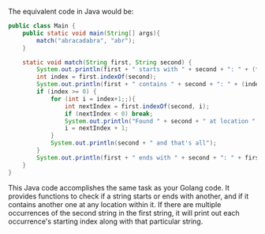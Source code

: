 The equivalent code in Java would be:

```java
public class Main {
    public static void main(String[] args){
        match("abracadabra", "abr");
    }

    static void match(String first, String second) {
        System.out.println(first + " starts with " + second + ": " + (first.startsWith(second)));
        int index = first.indexOf(second);
        System.out.println(first + " contains " + second + ": " + (index >= 0));
        if (index >= 0) {
            for (int i = index+1;;){
                int nextIndex = first.indexOf(second, i);
                if (nextIndex < 0) break;
                System.out.println("Found " + second + " at location " + (i = nextIndex));
                i = nextIndex + 1;
            }
            System.out.println(second + " and that's all");
        }
        System.out.println(first + " ends with " + second + ": " + first.endsWith(second));
    }
}
```
This Java code accomplishes the same task as your Golang code. It provides functions to check if a string starts or ends with another, and if it contains another one at any location within it. If there are multiple occurrences of the second string in the first string, it will print out each occurrence's starting index along with that particular string.
